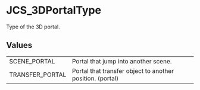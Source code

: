 # JCS_3DPortalType

Type of the 3D portal.

## Values

<table>
<tr>
<td>SCENE_PORTAL</td>
<td>Portal that jump into another scene.</td>
</tr>

<tr>
<td>TRANSFER_PORTAL</td>
<td>Portal that transfer object to another position. (portal)</td>
</tr>
</table>
